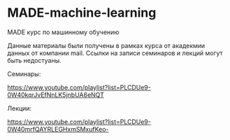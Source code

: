 # MADE-machine-learning
MADE курс по машинному обучению

Данные материалы были получены в рамках курса от акадекмии данных от компании mail. Ссылки на записи семинаров и лекций могут быть недостуаны.

Семинары:

https://www.youtube.com/playlist?list=PLCDUe9-0W40kqrJvEfNnLK5jnbUA6eNQT

Лекции:

https://www.youtube.com/playlist?list=PLCDUe9-0W40mrfQAYRLEGHxmSMxufKeo-
